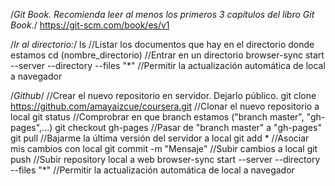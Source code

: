/*Git Book. Recomienda leer al menos los primeros 3 capítulos del libro Git Book.*/
https://git-scm.com/book/es/v1


/*Ir al directorio:*/
ls							//Listar los documentos que hay en el directorio donde estamos
cd (nombre_directorio)					//Entrar en un directorio
browser-sync start --server --directory --files "*"	//Permitir la actualización automática de local a navegador


/*Github*/
							//Crear el nuevo repositorio en servidor. Dejarlo público.
git clone https://github.com/amayaizcue/coursera.git	//Clonar el nuevo repositorio a local
git status						//Comprobrar en que branch estamos ("branch master", "gh-pages",…)
git checkout gh-pages					//Pasar de "branch master" a "gh-pages"
git pull						//Bajarme la última versión del servidor a local
git add *						//Asociar mis cambios con local
git commit -m "Mensaje"					//Subir cambios a local
git push						//Subir repository local a web
browser-sync start --server --directory --files "*" //Permitir la actualización automática de local a navegador 
